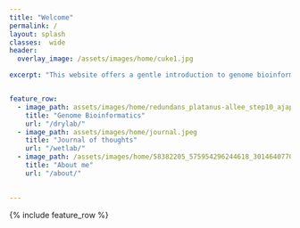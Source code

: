 ```yaml
---
title: "Welcome"
permalink: /
layout: splash
classes:  wide
header:
  overlay_image: /assets/images/home/cuke1.jpg

excerpt: "This website offers a gentle introduction to genome bioinformatics with [Sea Cucumbers](/seacuke/) as the model organism"


feature_row:
  - image_path: assets/images/home/redundans_platanus-allee_step10_ajap-reference.fa.snail.png
    title: "Genome Bioinformatics"
    url: "/drylab/"
  - image_path: assets/images/home/journal.jpeg
    title: "Journal of thoughts"
    url: "/wetlab/"
  - image_path: /assets/images/home/58382205_575954296244618_3014640770582839296_n.jpg
    title: "About me"
    url: "/about/"
  

---
```


{% include feature_row %}




